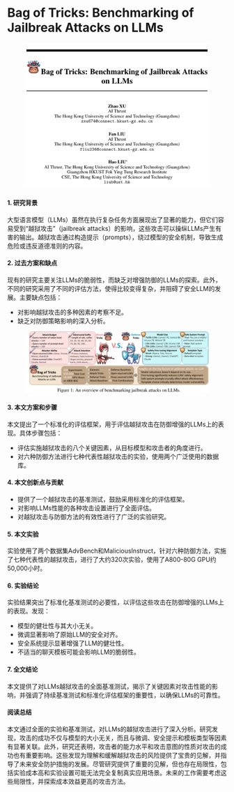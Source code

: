 # Bag of Tricks: Benchmarking of Jailbreak Attacks on LLMs

<figure><img src="../.gitbook/assets/image (6) (1).png" alt=""><figcaption></figcaption></figure>



#### 1. 研究背景

大型语言模型（LLMs）虽然在执行复杂任务方面展现出了显著的能力，但它们容易受到“越狱攻击”（jailbreak attacks）的影响，这些攻击可以操纵LLMs产生有害的输出。越狱攻击通过构造提示（prompts），绕过模型的安全机制，导致生成危险或违反道德准则的内容。

#### 2. 过去方案和缺点

现有的研究主要关注LLMs的脆弱性，而缺乏对增强防御的LLMs的探索。此外，不同的研究采用了不同的评估方法，使得比较变得复杂，并阻碍了安全LLM的发展。主要缺点包括：

* 对影响越狱攻击的多种因素的考察不足。
* 缺乏对防御策略影响的深入分析。

<figure><img src="../.gitbook/assets/image (7) (1).png" alt=""><figcaption></figcaption></figure>

#### 3. 本文方案和步骤

本文提出了一个标准化的评估框架，用于评估越狱攻击在防御增强的LLMs上的表现。具体步骤包括：

* 评估实施越狱攻击的八个关键因素，从目标模型和攻击者的角度进行。
* 对六种防御方法进行七种代表性越狱攻击的实验，使用两个广泛使用的数据库。

#### 4. 本文创新点与贡献

* 提供了一个越狱攻击的基准测试，鼓励采用标准化的评估框架。
* 对影响LLMs性能的各种攻击设置进行了全面评估。
* 对越狱攻击与防御方法的有效性进行了广泛的实验研究。

#### 5. 本文实验

实验使用了两个数据集AdvBench和MaliciousInstruct，针对六种防御方法，实施了七种代表性的越狱攻击，进行了大约320次实验，使用了A800-80G GPU约50,000小时。

#### 6. 实验结论

实验结果突出了标准化基准测试的必要性，以评估这些攻击在防御增强的LLMs上的表现。发现：

* 模型的健壮性与其大小无关。
* 微调显著影响了原始LLM的安全对齐。
* 安全系统提示显著增强了LLM的健壮性。
* 不适当的聊天模板可能会影响LLM的脆弱性。

#### 7. 全文结论

本文提供了对LLMs越狱攻击的全面基准测试，揭示了关键因素对攻击性能的影响，并强调了持续基准测试和标准化评估框架的重要性，以确保LLMs的可靠性。

#### 阅读总结

本文通过全面的实验和基准测试，对LLMs的越狱攻击进行了深入分析。研究发现，攻击的成功不仅与模型的大小无关，而且与微调、安全提示和模板类型等因素有显著关联。此外，研究还表明，攻击者的能力水平和攻击意图的性质对攻击的成功也有重要影响。这些发现为理解和缓解越狱攻击的风险提供了宝贵的见解，并指导了未来安全防护措施的发展。尽管研究提供了重要的见解，但也存在局限性，包括实验成本高和实验设置可能无法完全复制真实应用场景。未来的工作需要考虑这些局限性，并探索成本效益更高的攻击方法。
